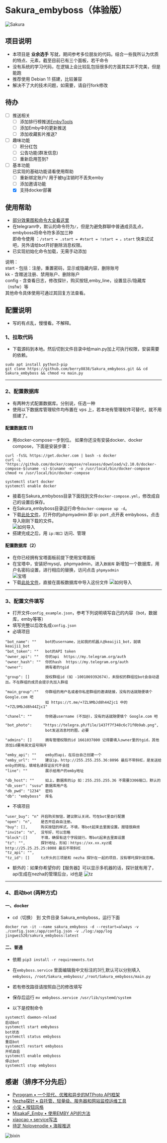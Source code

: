 # Sakura_embyboss（体验版）

![Sakura](./image/sakura.png)

## 项目说明

- 本项目是 **业余选手** 写就，期间参考多位朋友的代码。结合一些我所认为优质的特点、元素，截至目前已有三个面板，若干命令
- 没有系统的学习代码，在逻辑上会比较乱包括很多的方面其实并不完美，但是能跑
- 推荐使用 Debian 11 搭建，比较兼容
- 解决不了大的技术问题，如需要，请自行fork修改

## 待办

- [ ] 推送相关
    - [ ] 添加排行榜推送[EmbyTools](https://github.com/Nolovenodie/EmbyTools)
    - [ ] 添加Emby中的更新推送
    - [ ] 添加收藏影片推送?
- [ ] 趣味功能
    - [ ] 积分红包
    - [ ] 公告功能(群发信息)
    - [ ] 重新启用签到?
- [ ] 基本功能  
  已实现的基础功能请看使用帮助
    - [ ] 重新绑定账户/ 用于被tg注销时不丢失emby
    - [ ] 添加邀请功能
    - [x] 支持docker部署

## 使用帮助

- [部分效果图和命令大全看这里](https://telegra.ph/embyboss-05-29)
- 在telegram中，默认的命令符为`/`，但是为避免群聊中普通成员乱点，embyboss将命令符多添加三种  
  即命令使用 ：`/start = .start = #start = !start = 。start`   快来试试吧，另外请给bot开好删除消息权限。
- 已实现初始化命令加载，无需手动添加

说明：  
start - 包括：注册，重置密码，显示或隐藏内容，删除账号  
kk - 含赠送注册、禁用账户、删除账户  
config - 含查看日志，修改探针，购买按钮,emby_line，设置显示/隐藏库（nsfw）等  
其他命令具体使用可通过其回复方法查看。

## 配置说明

- 写的有点乱，慢慢看。不解释。

### 1、拉取代码

- 下载源码到本地。然后切到文件目录中给main.py加上可执行权限，安装需要的依赖。

```
sudo apt install python3-pip
git clone https://github.com/berry8838/Sakura_embyboss.git && cd Sakura_embyboss && chmod +x main.py
```

---------------------

### 2、配置数据库

- 有两种方式配置数据库。分别说，任选一种
- 使用以下数据库管理软件均布置在 vps 上，若本地有管理软件可替代，就不用搭建了。

#### 配置数据库 (1)

- 用docker-compose一步到位。
  如果你还没有安装docker、docker compose，下面是安装步骤：

```shell
curl -fsSL https://get.docker.com | bash -s docker
curl -L "https://github.com/docker/compose/releases/download/v2.10.0/docker-compose-$(uname -s)-$(uname -m)" -o /usr/local/bin/docker-compose
chmod +x /usr/local/bin/docker-compose

systemctl start docker 
systemctl enable docker
```

- 接着在Sakura_embyboss目录下面找到文件`docker-compose.yml`，修改成自己的设置后保存。
- 在Sakura_embyboss目录运行命令`docker-compose up -d`。
- 下载[此处文件](https://github.com/berry8838/Sakura_embyboss/blob/master/_mysql/embyboss.sql)，打开你的phpmyadmin 即 ip:
  port ,点开表 embyboss，点击导入刚刚下载的文件。  
  ![如何导入](./image/mysql.png)
- 搭建完成之后，用 `ip:端口` 访问、管理

#### 配置数据库（2）

- 在你已经拥有宝塔面板前提下使用宝塔面板
- 在宝塔中，安装好mysql，phpmyadmin，进入`数据库` 新增加一个数据库，用户名密码设置，进行相应的替换，访问点击 `phpmyadmin`  
  ![宝塔](./image/bt.png)
- 下载[此处文件](https://github.com/berry8838/Sakura_embyboss/blob/master/_mysql/embyboss.sql)，直接在面板数据库中导入这份文件
  ![如何导入](./image/mysql.png)

------------------

### 3、配置文件填写

- 打开文件`config_example.json`，参考下列说明填写自己的内容（bot，数据库，emby等等）
- 填写完整以后改名成`config.json`
- 必填项目

```
"bot_name": ""    bot的username，比如我的机器人@keaiji1_bot，就填keaiji1_bot
"bot_token": ""   bot的API token
"owner_api": ""   你的api  https://my.telegram.org/auth
"owner_hash": ""  你的hash  https://my.telegram.org/auth
"owner":          拥有者的tgid

"group": []       授权群组id (如 -1001869392674)，未授权的群组拉bot会自动退出。不在群组的成员会提示先加入群组

"main_group":""   你群组的用户名或者你私密群组的邀请链接，没有的话就随便填个 Google.com 吧  
                  如 https://t.me/+7ZL9MbJd8h44Zjc1 中的 "+7ZL9MbJd8h44Zjc1"
                  
"chanel": ""      你频道username (不加@)，没有的话就随便填个 Google.com 吧

"bot_photo":     "https://telegra.ph/file/1437f7f348c6c71f0b9ab.png",
                  bot发送消息时的图，必要
                  
"admins": []      拥有管理权限的id 1661037800 记得要填入owner里的tgid，其他添加id要用英文逗号隔开

"emby_api": ""    emby的api，在后台自己创建一个
"emby_url": ""    建议ip，http://255.255.255.36:8096 最后不带斜杠，是发送给enby的网址，填域名请保证反代不会挂
"line": ""        展示给用户的emby地址

"db_host": ""     如上，数据库的ip 如：255.255.255.36 不需要3306端口，默认的
"db_user": "susu" 数据库用户名
"db_pwd": "1234"  密码
"db": "embyboss"  库名
```

- 不填项目

```
"user_buy": "n" 开启购买按钮，建议默认关闭，可在bot里自行配置
"open": "n",    是否开启自由注册。
"buy": [],      购买按钮的样式，不填，等bot起来去里面设置。报错很麻烦
"invite": "n",  没写好，可以忽略
"block":[]      不填，确保有这个字段就行。等bot起来去里面设置
"tz": "",       探针地址，形如：https://xx.xx.xyz或http://25.25.25.25:8008 最后不带斜杠
"tz_api": "",
"tz_id": []     tz开头的三项是和 nezha 探针在一起的项目，没有哪吒探针就忽略。
```

- 额外的：如果你希望你的【服务器】可以显示多机器的话，探针就有用了，api生成在nezha的管理后台，id也是
  ![tz](./image/fwq.png)

------------

### 4、启动bot (两种方式)

#### 一、docker

- cd（切换） 到 文件目录 Sakura_embyboss，运行下面

```shell
docker run -it --name sakura_embyboss -d --restart=always -v ./config.json:/app/config.json -v ./log:/app/log jingwei520/sakura_embyboss:latest
```

#### 二、普通

- 依赖
  `pip3 install -r requirements.txt`

- 在`embyboss.service`
  里面编辑我中文标注的3行,默认可以分别填入`embyboss`，`/root/Sakura_embyboss/` ,`/root/Sakura_embyboss/main.py`
- 若有修改路径请按照自己的修改填写
- 保存后运行 `mv embyboss.service /usr/lib/systemd/system`
- 以下是控制命令

```
systemctl daemon-reload
启动bot
systemctl start embyboss
bot状态
systemctl status embyboss
重启bot
systemctl restart embyboss
开机自启
systemctl enable embyboss
停止bot
systemctl stop embyboss
```

## 感谢（排序不分先后）

- [Pyrogram • 一个现代、优雅和异步的MTProto API框架](https://github.com/pyrogram/pyrogram)
- [Nezha探针 • 自托管、轻量级、服务器和网站监控运维工具](https://github.com/naiba/nezha)
- [小宝 • 按钮风格](https://t.me/EmbyClubBot)
- [MisakaF_Emby • 使用EMBY API的方法](https://github.com/MisakaFxxk/MisakaF_Emby)
- [xiaocao • service写法](https://github.com/xiaocao666tzh/EmbyBot)
- [待定 Nolovenodie • 海报推送](https://github.com/Nolovenodie/EmbyTools)

![bixin](./image/bixin.jpg)

